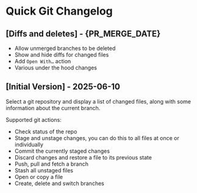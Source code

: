 # Quick Git Changelog

## [Diffs and deletes] - {PR_MERGE_DATE}

- Allow unmerged branches to be deleted
- Show and hide diffs for changed files
- Add `Open With…` action
- Various under the hood changes

## [Initial Version] - 2025-06-10

Select a git repository and display a list of changed files, along with some information about the current branch.

Supported git actions:
- Check status of the repo
- Stage and unstage changes, you can do this to all files at once or individually
- Commit the currently staged changes
- Discard changes and restore a file to its previous state
- Push, pull and fetch a branch
- Stash all unstaged files
- Open or copy a file
- Create, delete and switch branches
